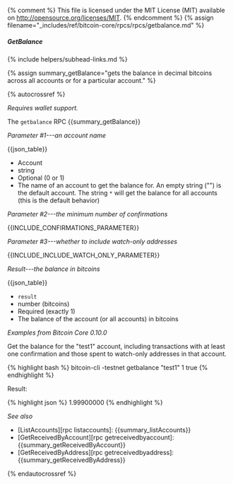 {% comment %}
This file is licensed under the MIT License (MIT) available on
http://opensource.org/licenses/MIT.
{% endcomment %}
{% assign filename="_includes/ref/bitcoin-core/rpcs/rpcs/getbalance.md" %}

##### GetBalance
{% include helpers/subhead-links.md %}

{% assign summary_getBalance="gets the balance in decimal bitcoins across all accounts or for a particular account." %}

{% autocrossref %}

*Requires wallet support.*

The `getbalance` RPC {{summary_getBalance}}

*Parameter #1---an account name*

{{json_table}}

* Account
* string
* Optional (0 or 1)
* The name of an account to get the balance for.  An empty string ("") is the default account.  The string `*` will get the balance for all accounts (this is the default behavior)

*Parameter #2---the minimum number of confirmations*

{{INCLUDE_CONFIRMATIONS_PARAMETER}}

*Parameter #3---whether to include watch-only addresses*

{{INCLUDE_INCLUDE_WATCH_ONLY_PARAMETER}}

*Result---the balance in bitcoins*

{{json_table}}

* `result`
* number (bitcoins)
* Required (exactly 1)
* The balance of the account (or all accounts) in bitcoins

*Examples from Bitcoin Core 0.10.0*

Get the balance for the "test1" account, including transactions with
at least one confirmation and those spent to watch-only addresses in
that account.

{% highlight bash %}
bitcoin-cli -testnet getbalance "test1" 1 true
{% endhighlight %}

Result:

{% highlight json %}
1.99900000
{% endhighlight %}

*See also*

* [ListAccounts][rpc listaccounts]: {{summary_listAccounts}}
* [GetReceivedByAccount][rpc getreceivedbyaccount]: {{summary_getReceivedByAccount}}
* [GetReceivedByAddress][rpc getreceivedbyaddress]: {{summary_getReceivedByAddress}}

{% endautocrossref %}
